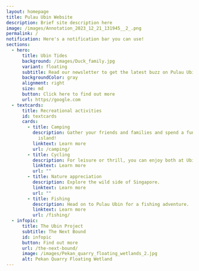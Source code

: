 ```yaml
---
layout: homepage
title: Pulau Ubin Website
description: Brief site description here
image: /images/Annotation_2023_12_21_131945__2_.png
permalink: /
notification: Here's a notification bar you can use!
sections:
  - hero:
      title: Ubin Tides
      background: /images/Duck_family.jpg
      variant: floating
      subtitle: Read our newsletter to get the latest buzz on Pulau Ubin!
      backgroundColor: gray
      alignment: right
      size: md
      button: Click here to find out more
      url: https//google.com
  - textcards:
      title: Recreational activities
      id: textcards
      cards:
        - title: Camping
          description: Gather your friends and families and spend a fun day or two at the
            island!
          linktext: Learn more
          url: /camping/
        - title: Cycling
          description: For leisure or thrill, you can enjoy both at Ubin.
          linktext: Learn more
          url: ""
        - title: Nature appreciation
          description: Explore the wild side of Singapore.
          linktext: Learn more
          url: ""
        - title: Fishing
          description: Head on to Pulau Ubin for a fishing adventure.
          linktext: Learn more
          url: /fishing/
  - infopic:
      title: The Ubin Project
      subtitle: The Next Bound
      id: infopic
      button: Find out more
      url: /the-next-bound/
      image: /images/Pekan_quarry_floating_wetlands_2.jpg
      alt: Pekan Quarry Floating Wetland
---
```

